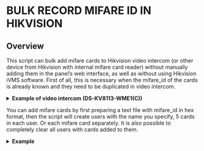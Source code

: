 # BULK RECORD MIFARE ID IN HIKVISION

## Overview
This script can bulk add mifare cards to Hikvision video intercom (or other device from Hikvision with internal mifare card reader) without manually adding them in the panel’s web interface, as well as without using Hikvision iVMS software. First of all, this is necessary when the mifare_id of the cards is already known and they need to be duplicated in video intercom.

<details>
<summary><b>Example of video intercom (DS-KV8113-WME1(C))</b></summary>
<img src="https://github.com/dammaer/bulk-record-mifare-id-in-hikvision/assets/75730199/10ba0ed5-1298-426b-a992-c21a16e850f6"/>
</details>

You can add mifare cards by first preparing a text file with mifare_id in hex format, then the script will create users with the name you specify, 5 cards in each user. Or each mifare card separately. It is also possible to completely clear all users with cards added to them.

<details>
<summary><b>Example</b></summary>
<img src="https://github.com/dammaer/bulk-record-mifare-id-in-hikvision/assets/75730199/9682a7fd-1eaf-47ab-a8c8-b78df5efe198"/>
<img src="https://github.com/dammaer/bulk-record-mifare-id-in-hikvision/assets/75730199/431c8dde-28e5-4b16-94ba-7f8058347940"/>
</details>
